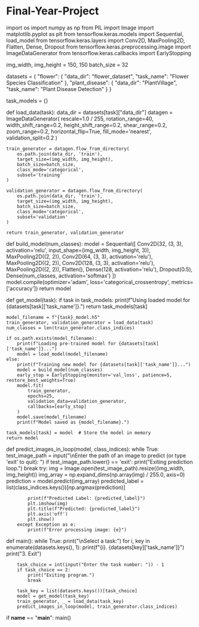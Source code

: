 # Final-Year-Project
 
import os
import numpy as np
from PIL import Image
import matplotlib.pyplot as plt
from tensorflow.keras.models import Sequential, load_model
from tensorflow.keras.layers import Conv2D, MaxPooling2D, Flatten, Dense, Dropout
from tensorflow.keras.preprocessing.image import ImageDataGenerator
from tensorflow.keras.callbacks import EarlyStopping

img_width, img_height = 150, 150
batch_size = 32

datasets = {
    "flower": {
        "data_dir": "flower_dataset",
        "task_name": "Flower Species Classification"
    },
    "plant_disease": {
        "data_dir": "PlantVillage",
        "task_name": "Plant Disease Detection"
    }
}

task_models = {}

def load_data(task):
    data_dir = datasets[task]["data_dir"]
    datagen = ImageDataGenerator(
        rescale=1.0 / 255,
        rotation_range=40,
        width_shift_range=0.2,
        height_shift_range=0.2,
        shear_range=0.2,
        zoom_range=0.2,
        horizontal_flip=True,
        fill_mode='nearest',
        validation_split=0.2
    )

    train_generator = datagen.flow_from_directory(
        os.path.join(data_dir, 'train'),
        target_size=(img_width, img_height),
        batch_size=batch_size,
        class_mode='categorical',
        subset='training'
    )

    validation_generator = datagen.flow_from_directory(
        os.path.join(data_dir, 'train'),
        target_size=(img_width, img_height),
        batch_size=batch_size,
        class_mode='categorical',
        subset='validation'
    )

    return train_generator, validation_generator

def build_model(num_classes):
    model = Sequential([
        Conv2D(32, (3, 3), activation='relu', input_shape=(img_width, img_height, 3)),
        MaxPooling2D((2, 2)),
        Conv2D(64, (3, 3), activation='relu'),
        MaxPooling2D((2, 2)),
        Conv2D(128, (3, 3), activation='relu'),
        MaxPooling2D((2, 2)),
        Flatten(),
        Dense(128, activation='relu'),
        Dropout(0.5),
        Dense(num_classes, activation='softmax')
    ])
    model.compile(optimizer='adam', loss='categorical_crossentropy', metrics=['accuracy'])
    return model

def get_model(task):
    if task in task_models:
        print(f"Using loaded model for {datasets[task]['task_name']}.")
        return task_models[task]

    model_filename = f"{task}_model.h5"
    train_generator, validation_generator = load_data(task)
    num_classes = len(train_generator.class_indices)

    if os.path.exists(model_filename):
        print(f"Loading pre-trained model for {datasets[task]['task_name']}...")
        model = load_model(model_filename)
    else:
        print(f"Training new model for {datasets[task]['task_name']}...")
        model = build_model(num_classes)
        early_stop = EarlyStopping(monitor='val_loss', patience=5, restore_best_weights=True)
        model.fit(
            train_generator,
            epochs=25,
            validation_data=validation_generator,
            callbacks=[early_stop]
        )
        model.save(model_filename)
        print(f"Model saved as {model_filename}.")

    task_models[task] = model  # Store the model in memory
    return model

def predict_images_in_loop(model, class_indices):
    while True:
        test_image_path = input("\nEnter the path of an image to predict (or type 'exit' to quit): ")
        if test_image_path.lower() == 'exit':
            print("Exiting prediction loop.")
            break
        try:
            img = Image.open(test_image_path).resize((img_width, img_height))
            img_array = np.expand_dims(np.array(img) / 255.0, axis=0)
            prediction = model.predict(img_array)
            predicted_label = list(class_indices.keys())[np.argmax(prediction)]

            print(f"Predicted Label: {predicted_label}")
            plt.imshow(img)
            plt.title(f"Predicted: {predicted_label}")
            plt.axis('off')
            plt.show()
        except Exception as e:
            print(f"Error processing image: {e}")

def main():
    while True:
        print("\nSelect a task:")
        for i, key in enumerate(datasets.keys(), 1):
            print(f"{i}. {datasets[key]['task_name']}")
        print("3. Exit")

        task_choice = int(input("Enter the task number: ")) - 1
        if task_choice == 2:
            print("Exiting program.")
            break

        task_key = list(datasets.keys())[task_choice]
        model = get_model(task_key)
        train_generator, _ = load_data(task_key)
        predict_images_in_loop(model, train_generator.class_indices)

if __name__ == "__main__":
    main()
